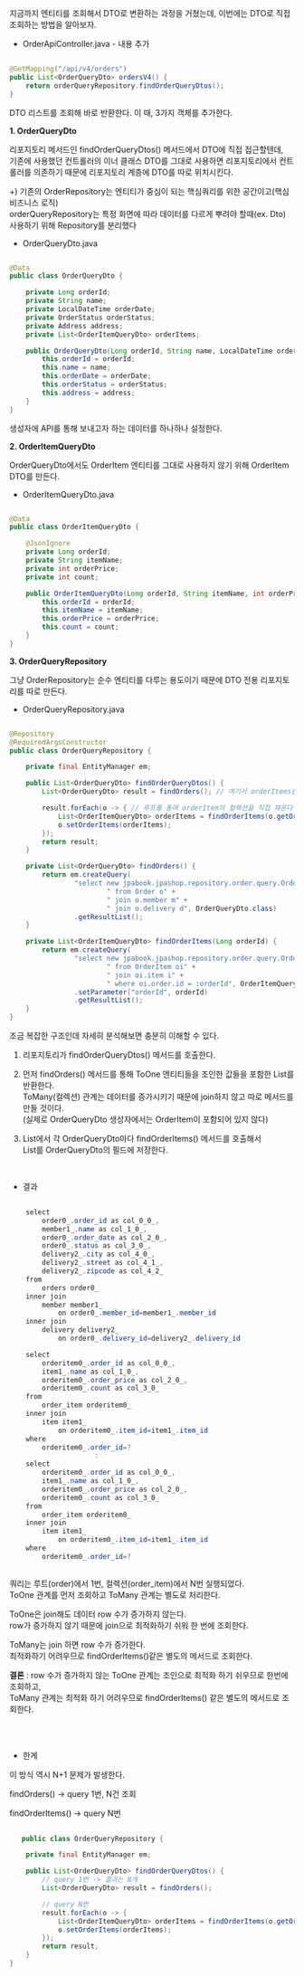 지금까지 엔티티를 조회해서 DTO로 변환하는 과정을 거쳤는데, 이번에는 DTO로 직접 조회하는 방법을 알아보자.

* OrderApiController.java - 내용 추가

```java

@GetMapping("/api/v4/orders")
public List<OrderQueryDto> ordersV4() {
    return orderQueryRepository.findOrderQueryDtos();
}

```

DTO 리스트를 조회해 바로 반환한다. 이 때, 3가지 객체를 추가한다.

**1. OrderQueryDto**

리포지토리 메서드인 findOrderQueryDtos() 메서드에서 DTO에 직접 접근할텐데, <br/>
기존에 사용했던 컨트롤러의 이너 클래스 DTO를 그대로 사용하면 리포지토리에서 컨트롤러를 의존하기 때문에 리포지토리 계층에 DTO를 따로 위치시킨다.

+) 기존의 OrderRepository는 엔티티가 중심이 되는 핵심쿼리를 위한 공간이고(핵심 비즈니스 로직) <br/>
orderQueryRepository는 특정 화면에 따라 데이터를 다르게 뿌려야 할때(ex. Dto) 사용하기 위해 Repository를 분리했다 

* OrderQueryDto.java

```java

@Data
public class OrderQueryDto {

    private Long orderId;
    private String name;
    private LocalDateTime orderDate;
    private OrderStatus orderStatus;
    private Address address;
    private List<OrderItemQueryDto> orderItems;

    public OrderQueryDto(Long orderId, String name, LocalDateTime orderDate, OrderStatus orderStatus, Address address) {
        this.orderId = orderId;
        this.name = name;
        this.orderDate = orderDate;
        this.orderStatus = orderStatus;
        this.address = address;
    }
}

```

생성자에 API를 통해 보내고자 하는 데이터를 하나하나 설정한다.

**2. OrderItemQueryDto**

OrderQueryDto에서도 OrderItem 엔티티를 그대로 사용하지 않기 위해 OrderItem DTO를 만든다.

* OrderItemQueryDto.java

```java

@Data
public class OrderItemQueryDto {

    @JsonIgnore
    private Long orderId;
    private String itemName;
    private int orderPrice;
    private int count;

    public OrderItemQueryDto(Long orderId, String itemName, int orderPrice, int count) {
        this.orderId = orderId;
        this.itemName = itemName;
        this.orderPrice = orderPrice;
        this.count = count;
    }
}

```

**3. OrderQueryRepository**

그냥 OrderRepository는 순수 엔티티를 다루는 용도이기 때문에 DTO 전용 리포지토리를 따로 만든다.

* OrderQueryRepository.java

```java

@Repository
@RequiredArgsConstructor
public class OrderQueryRepository {

    private final EntityManager em;

    public List<OrderQueryDto> findOrderQueryDtos() {
        List<OrderQueryDto> result = findOrders(); // 여기서 orderItems를 컬렉션으로 가져올 수 없으니

        result.forEach(o -> { // 루프를 돌며 orderItem의 컬렉션을 직접 채운다 
            List<OrderItemQueryDto> orderItems = findOrderItems(o.getOrderId());
            o.setOrderItems(orderItems);
        });
        return result;
    }

    private List<OrderQueryDto> findOrders() {
        return em.createQuery(
                "select new jpabook.jpashop.repository.order.query.OrderQueryDto(o.id, m.name, o.orderDate, o.status, d.address)" +
                        " from Order o" +
                        " join o.member m" +
                        " join o.delivery d", OrderQueryDto.class)
                .getResultList();
    }

    private List<OrderItemQueryDto> findOrderItems(Long orderId) {
        return em.createQuery(
                "select new jpabook.jpashop.repository.order.query.OrderItemQueryDto(oi.order.id, i.name, oi.orderPrice, oi.count)" +
                        " from OrderItem oi" +
                        " join oi.item i" +
                        " where oi.order.id = :orderId", OrderItemQueryDto.class)
                .setParameter("orderId", orderId)
                .getResultList();
    }
}

```

조금 복잡한 구조인데 자세히 분석해보면 충분히 이해할 수 있다.


1. 리포지토리가 findOrderQueryDtos() 메서드를 호출한다.

 
2. 먼저 findOrders() 메서드를 통해 ToOne 엔티티들을 조인한 값들을 포함한 List<OrderQueryDto>를 반환한다. <br/>
ToMany(컬렉션) 관계는 데이터를 증가시키기 때문에 join하지 않고 따로 메서드를 만들 것이다. <br/>
(실제로 OrderQueryDto 생성자에서는 OrderItem이 포함되어 있지 않다)

 
3. List<OrderQueryDto>에서 각 OrderQueryDto마다 findOrderItems() 메서드를 호출해서 <br/>
  List<OrdeItemQueryDto>를 OrderQueryDto의 필드에 저장한다.
  <br/>
    
    
* 결과
    
```java
    
    select
        order0_.order_id as col_0_0_,
        member1_.name as col_1_0_,
        order0_.order_date as col_2_0_,
        order0_.status as col_3_0_,
        delivery2_.city as col_4_0_,
        delivery2_.street as col_4_1_,
        delivery2_.zipcode as col_4_2_ 
    from
        orders order0_ 
    inner join
        member member1_ 
            on order0_.member_id=member1_.member_id 
    inner join
        delivery delivery2_ 
            on order0_.delivery_id=delivery2_.delivery_id

    select
        orderitem0_.order_id as col_0_0_,
        item1_.name as col_1_0_,
        orderitem0_.order_price as col_2_0_,
        orderitem0_.count as col_3_0_ 
    from
        order_item orderitem0_ 
    inner join
        item item1_ 
            on orderitem0_.item_id=item1_.item_id 
    where
        orderitem0_.order_id=?
                     : 
    select
        orderitem0_.order_id as col_0_0_,
        item1_.name as col_1_0_,
        orderitem0_.order_price as col_2_0_,
        orderitem0_.count as col_3_0_ 
    from
        order_item orderitem0_ 
    inner join
        item item1_ 
            on orderitem0_.item_id=item1_.item_id 
    where
        orderitem0_.order_id=?
    
```    
    
    
쿼리는 루트(order)에서 1번, 컬렉션(order_item)에서 N번 실행되었다. <br/>
ToOne 관계를 먼저 조회하고 ToMany 관계는 별도로 처리한다.
    
ToOne은 join해도 데이터 row 수가 증가하지 않는다. <br/>
row가 증가하지 않기 때문에 join으로 최적화하기 쉬워 한 번에 조회한다.
    
ToMany는 join 하면 row 수가 증가한다. <br/>
최적화하기 어려우므로 findOrderItems()같은 별도의 메서드로 조회한다.    
    
  
**결론** : row 수가 증가하지 않는 ToOne 관계는 조인으로 최적화 하기 쉬우므로 한번에 조회하고, <br/>
  ToMany 관계는 최적화 하기 어려우므로 findOrderItems() 같은 별도의 메서드로 조회한다.
  
<br/><br/>    
    
* 한계

이 방식 역시 N+1 문제가 발생한다.

findOrders() -> query 1번, N건 조회

findOrderItems() -> query N번
    
```java
    
   public class OrderQueryRepository {

    private final EntityManager em;

    public List<OrderQueryDto> findOrderQueryDtos() {
        // query 1번 -> 결과는 N개
        List<OrderQueryDto> result = findOrders();

        // query N번
        result.forEach(o -> {
            List<OrderItemQueryDto> orderItems = findOrderItems(o.getOrderId());
            o.setOrderItems(orderItems);
        });
        return result;
    }
} 
    
```    
    
    
    
    
    
    
    
    
    
    
